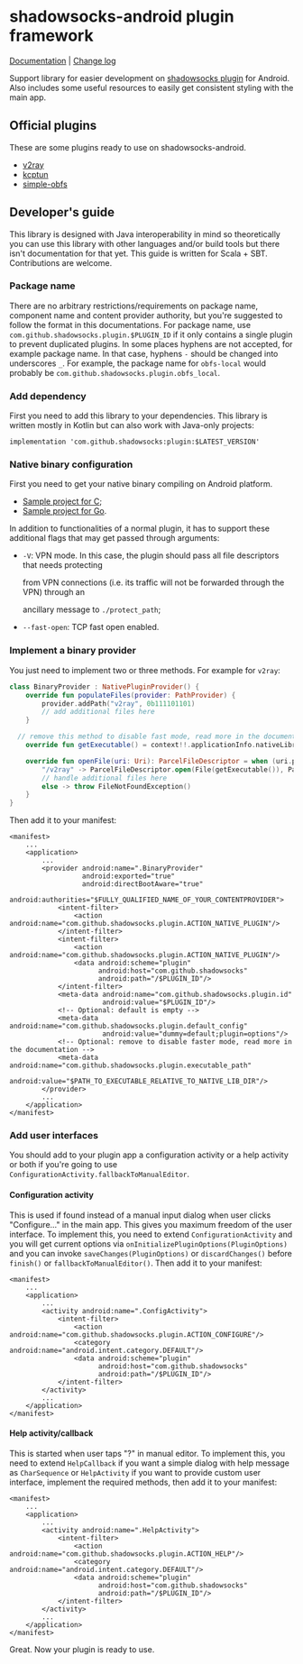 # shadowsocks-android plugin framework

[Documentation](doc.md) \| [Change log](changes.md)

Support library for easier development on [shadowsocks plugin](https://github.com/shadowsocks/shadowsocks-org/issues/28) for Android. Also includes some useful resources to easily get consistent styling with the main app.

## Official plugins

These are some plugins ready to use on shadowsocks-android.

* [v2ray](https://github.com/shadowsocks/v2ray-plugin-android)
* [kcptun](https://github.com/shadowsocks/kcptun-android/releases)
* [simple-obfs](https://github.com/shadowsocks/simple-obfs-android/releases)

## Developer's guide

This library is designed with Java interoperability in mind so theoretically you can use this library with other languages and/or build tools but there isn't documentation for that yet. This guide is written for Scala + SBT. Contributions are welcome.

### Package name

There are no arbitrary restrictions/requirements on package name, component name and content provider authority, but you're suggested to follow the format in this documentations. For package name, use `com.github.shadowsocks.plugin.$PLUGIN_ID` if it only contains a single plugin to prevent duplicated plugins. In some places hyphens are not accepted, for example package name. In that case, hyphens `-` should be changed into underscores `_`. For example, the package name for `obfs-local` would probably be `com.github.shadowsocks.plugin.obfs_local`.

### Add dependency

First you need to add this library to your dependencies. This library is written mostly in Kotlin but can also work with Java-only projects:

```text
implementation 'com.github.shadowsocks:plugin:$LATEST_VERSION'
```

### Native binary configuration

First you need to get your native binary compiling on Android platform.

* [Sample project for C](https://github.com/shadowsocks/simple-obfs-android/tree/4f82c4a4e415d666e70a7e2e60955cb0d85c1615);
* [Sample project for Go](https://github.com/shadowsocks/v2ray-plugin-android/tree/172bd4cec0276112828614482fb646b79dbf1540).

In addition to functionalities of a normal plugin, it has to support these additional flags that may get passed through arguments:

* `-V`: VPN mode. In this case, the plugin should pass all file descriptors that needs protecting

  from VPN connections \(i.e. its traffic will not be forwarded through the VPN\) through an

  ancillary message to `./protect_path`;

* `--fast-open`: TCP fast open enabled.

### Implement a binary provider

You just need to implement two or three methods. For example for `v2ray`:

```kotlin
class BinaryProvider : NativePluginProvider() {
    override fun populateFiles(provider: PathProvider) {
        provider.addPath("v2ray", 0b111101101)
        // add additional files here
    }

  // remove this method to disable fast mode, read more in the documentation
    override fun getExecutable() = context!!.applicationInfo.nativeLibraryDir + "/libv2ray.so"

    override fun openFile(uri: Uri): ParcelFileDescriptor = when (uri.path) {
        "/v2ray" -> ParcelFileDescriptor.open(File(getExecutable()), ParcelFileDescriptor.MODE_READ_ONLY)
        // handle additional files here
        else -> throw FileNotFoundException()
    }
}
```

Then add it to your manifest:

```markup
<manifest>
    ...
    <application>
        ...
        <provider android:name=".BinaryProvider"
                  android:exported="true"
                  android:directBootAware="true"
                  android:authorities="$FULLY_QUALIFIED_NAME_OF_YOUR_CONTENTPROVIDER">
            <intent-filter>
                <action android:name="com.github.shadowsocks.plugin.ACTION_NATIVE_PLUGIN"/>
            </intent-filter>
            <intent-filter>
                <action android:name="com.github.shadowsocks.plugin.ACTION_NATIVE_PLUGIN"/>
                <data android:scheme="plugin"
                      android:host="com.github.shadowsocks"
                      android:path="/$PLUGIN_ID"/>
            </intent-filter>
            <meta-data android:name="com.github.shadowsocks.plugin.id"
                       android:value="$PLUGIN_ID"/>
            <!-- Optional: default is empty -->
            <meta-data android:name="com.github.shadowsocks.plugin.default_config"
                       android:value="dummy=default;plugin=options"/>
            <!-- Optional: remove to disable faster mode, read more in the documentation -->
            <meta-data android:name="com.github.shadowsocks.plugin.executable_path"
                       android:value="$PATH_TO_EXECUTABLE_RELATIVE_TO_NATIVE_LIB_DIR"/>
        </provider>
        ...
    </application>
</manifest>
```

### Add user interfaces

You should add to your plugin app a configuration activity or a help activity or both if you're going to use `ConfigurationActivity.fallbackToManualEditor`.

#### Configuration activity

This is used if found instead of a manual input dialog when user clicks "Configure..." in the main app. This gives you maximum freedom of the user interface. To implement this, you need to extend `ConfigurationActivity` and you will get current options via `onInitializePluginOptions(PluginOptions)` and you can invoke `saveChanges(PluginOptions)` or `discardChanges()` before `finish()` or `fallbackToManualEditor()`. Then add it to your manifest:

```markup
<manifest>
    ...
    <application>
        ...
        <activity android:name=".ConfigActivity">
            <intent-filter>
                <action android:name="com.github.shadowsocks.plugin.ACTION_CONFIGURE"/>
                <category android:name="android.intent.category.DEFAULT"/>
                <data android:scheme="plugin"
                      android:host="com.github.shadowsocks"
                      android:path="/$PLUGIN_ID"/>
            </intent-filter>
        </activity>
        ...
    </application>
</manifest>
```

#### Help activity/callback

This is started when user taps "?" in manual editor. To implement this, you need to extend `HelpCallback` if you want a simple dialog with help message as `CharSequence` or `HelpActivity` if you want to provide custom user interface, implement the required methods, then add it to your manifest:

```markup
<manifest>
    ...
    <application>
        ...
        <activity android:name=".HelpActivity">
            <intent-filter>
                <action android:name="com.github.shadowsocks.plugin.ACTION_HELP"/>
                <category android:name="android.intent.category.DEFAULT"/>
                <data android:scheme="plugin"
                      android:host="com.github.shadowsocks"
                      android:path="/$PLUGIN_ID"/>
            </intent-filter>
        </activity>
        ...
    </application>
</manifest>
```

Great. Now your plugin is ready to use.

